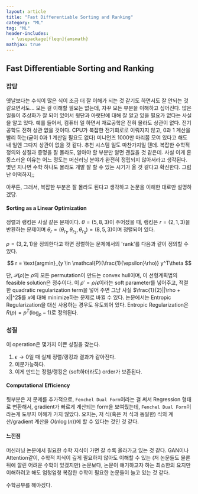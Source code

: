 ```yaml
---
layout: article
title: "Fast Differentiable Sorting and Ranking"
category: "ML"
tag: "ML"
header-includes:
  - \usepackage[fleqn]{amsmath}
mathjax: true
---
```

## Fast Differentiable Sorting and Ranking


### 잡담
옛날보다는 수식이 많은 식이 조금 더 잘 이해가 되는 것 같기도 하면서도 잘 안되는 것 같으면서도... 모든 걸 이해할 필요는 없는데, 자꾸 모든 부분을 이해하고 싶어진다. 많은 일들이 추상화가 잘 되어 있어서 윗단과 아랫단에 대해 잘 알고 있을 필요가 없다는 사실을 알고 있다. 예를 들어서, 컴퓨터 일 하면서 재료공학은 전혀 몰라도 상관이 없다. 전기공학도 전혀 상관 없을 것이다. CPU가 복잡한 전기회로로 이뤄지지 않고, 0과 1 계산을 빨리 하는(굳이 0과 1 계산일 필요도 없다) 미니언즈 1000만 마리쯤 모여 있다고 해도 내 일엔 그다지 상관이 없을 것 같다. 추천 시스템 일도 마찬가지일 텐데. 복잡한 수학적 정의와 성질과 증명을 잘 몰라도, 알아야 할 부분만 알면 괜찮을 것 같은데. 사실 이게 혼동스러운 이유는 어느 정도는 머신러닝 분야가 완전히 정립되지 않아서라고 생각된다. 몇년 지나면 수학 하나도 몰라도 개발 잘 할 수 있는 시기가 올 것 같다고 확신한다. 그럼 난 어떡하지;;

아무튼, 그래서, 복잡한 부분은 잘 몰라도 된다고 생각하고 논문을 이해한 대로만 설명하겠당.

#### Sorting as a Linear Optimization

정렬과 랭킹은 사실 같은 문제이다.
$\theta=(5,8,3)$이 주어졌을 때, 랭킹은 $r=(2,1,3)$을 반환하는 문제이며 $\theta_r=(\theta_{r_1}, \theta_{r_2}, \theta_{r_3})=(8,5,3)$이며 정렬되어 있다.

$\rho=(3,2,1)$을 정의한다고 하면 정렬하는 문제에서의 'rank'를 다음과 같이 정의할 수 있다.

$$
	r = \text{argmin}_{y \in \mathcal{P}(\frac{1}{\epsilon}\rho)} y^T\theta
$$

단, $\mathcal{P}(\rho)$는 $\rho$의 모든 permutation이 만드는 convex hull이며, 이 선형계획법의 feasible solution은 정수이다.  이 $\rho'=\rho/\epsilon$이라는 soft parameter를 넣어주고, 적절한 quadratic regularization term을 넣어 주면 그냥 사실 $\frac{1}{2}||\rho + x||^2$를 $x$에 대해 minimize하는 문제로 바뀔 수 있다. 논문에서는 Entropic Regularization을 대신 사용하는 경우도 유도되어 있다. Entropic Regularization은 $R(p)= p^T(\log_p-1)$로 정의된다.

### 성질
이 operation은 몇가지 이쁜 성질을 갖는다.

1. $\epsilon \rightarrow 0$일 때 실제 정렬/랭킹과 결과가 같아진다.
2. 미분가능하다.
3. 이게 만드는 정렬/랭킹은 (soft하더라도) order가 보존된다.


#### Computational Efficiency
뒷부분은 저 문제를 추가적으로, `Fenchel Dual Form`이라는 걸 써서 Regression 형태로 변환해서, gradient가 빠르게 계산되는 form을 보여줬는데, `Fenchel Dual Form`이라는게 도무지 이해가 가지 않았다. 요지는, 저 식(혹은 저 식과 동일한) 식의 계산/gradient 계산을 $O(n\log(n))$에 할 수 있다는 것인 것 같다.

#### 느낀점
머신러닝 논문에서 필요한 수학 지식이 가면 갈 수록 올라가고 있는 것 같다. GAN이나 Attention같이, 수학적 지식이 깊게 필요하지 않아도 이해할 수 있는 (저 논문들도 물론 뒤에 깔린 어려운 수학이 있겠지만) 논문보다, 논문이 얘기하고자 하는 최소한의 요지만 이해하려고 해도 엄청엄청 복잡한 수학이 필요한 논문들이 늘고 있는 것 같다.

수학공부를 해야겠다.

